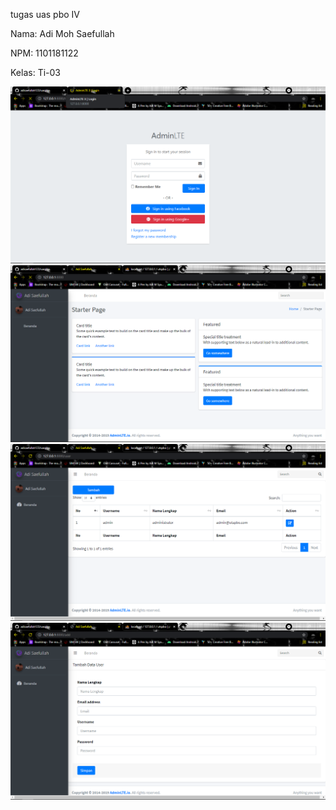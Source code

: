 tugas uas pbo IV

Nama: Adi Moh Saefullah

NPM: 1101181122

Kelas: Ti-03

<p align="center">
<img src="login.png"></a>
<img src="layout.png"></a>
<img src="user.png"></a>
<img src="add.png"></a>
</p>

